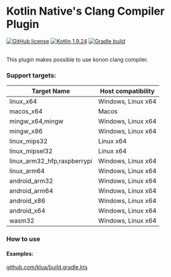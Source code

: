 # Kotlin Native's Clang Compiler Plugin

[![GitHub license](https://img.shields.io/badge/license-Apache%20License%202.0-blue.svg?style=flat)](http://www.apache.org/licenses/LICENSE-2.0)
[![Kotlin 1.9.24](https://img.shields.io/badge/Kotlin-1.9.24-blue.svg?style=flat&logo=kotlin)](http://kotlinlang.org)
[![Gradle build](https://github.com/caffeine-mgn/kn-clang-compiler-plugin/actions/workflows/publish.yml/badge.svg) ](https://github.com/caffeine-mgn/kn-clang-compiler-plugin/actions/workflows/publish.yml) <br><br>

This plugin makes possible to use konon clang compiler.

### Support targets:

| Target Name                 | Host compatibility |
|-----------------------------|--------------------|
| linux_x64                   | Windows, Linux x64 |
| macos_x64                   | Macos              |
| mingw_x64,mingw             | Windows, Linux x64 |
| mingw_x86                   | Windows, Linux x64 |
| linux_mips32                | Linux x64          |
| linux_mipsel32              | Linux x64          |
| linux_arm32_hfp,raspberrypi | Windows, Linux x64 |
| linux_arm64                 | Windows, Linux x64 |
| android_arm32               | Windows, Linux x64 |
| android_arm64               | Windows, Linux x64 |
| android_x86                 | Windows, Linux x64 |
| android_x64                 | Windows, Linux x64 |
| wasm32                      | Windows, Linux x64 |

### How to use

#### Examples:

[github.com/klua/build.gradle.kts](https://github.com/caffeine-mgn/klua/blob/main/build.gradle.kts)